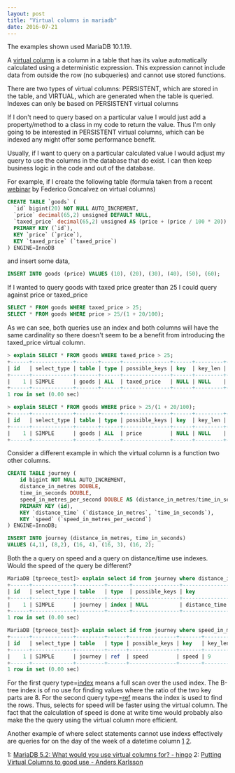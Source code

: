 ```yaml
---
layout: post
title: "Virtual columns in mariadb"
date: 2016-07-21
---
```

The examples shown used MariaDB 10.1.19.

A [virtual column](https://mariadb.com/kb/en/mariadb/virtual-computed-columns/)
is a column in a table that has its value automatically calculated using
a deterministic expression.  This expression cannot include data from
outside the row (no subqueries) and cannot use stored functions.

There are two types of virtual columns: PERSISTENT,
which are stored in the table, and VIRTUAL, which are
generated when the table is queried.  Indexes can only be based on
PERSISTENT virtual columns

If I don't need to query based on a particular value I would just add
a property/method to a class in my code to return the value.
Thus I'm only going to be interested in PERSISTENT virtual columns,
which can be indexed any might offer some performance benefit.

Usually, if I want to query on a particular calculated value I would
adjust my query to use the columns in the database that do exist.
I can then keep business logic in the code and out of the database.

For example, if I create the following table (formula taken from a recent
[webinar](https://www.percona.com/resources/technical-presentations/virtual-columns-mysql-and-mariadb-percona-mysql-webinar)
by Federico Goncalvez on virtual columns)
```sql
CREATE TABLE `goods` (
  `id` bigint(20) NOT NULL AUTO_INCREMENT,
  `price` decimal(65,2) unsigned DEFAULT NULL,
  `taxed_price` decimal(65,2) unsigned AS (price + (price / 100 * 20)) PERSISTENT,
  PRIMARY KEY (`id`),
  KEY `price` (`price`),
  KEY `taxed_price` (`taxed_price`)
) ENGINE=InnoDB
```

and insert some data,

```sql
INSERT INTO goods (price) VALUES (10), (20), (30), (40), (50), (60);
```

If I wanted to query goods with taxed price greater than 25 I could 
query against price or taxed_price

```sql
SELECT * FROM goods WHERE taxed_price > 25;
SELECT * FROM goods WHERE price > 25/(1 + 20/100);
```

As we can see, both queries use an index and both columns will have the
same cardinality so there doesn't seem to be a
benefit from introducing the taxed_price virtual column.

```sql
> explain SELECT * FROM goods WHERE taxed_price > 25;
+------+-------------+-------+------+---------------+------+---------+------+------+-------------+
| id   | select_type | table | type | possible_keys | key  | key_len | ref  | rows | Extra       |
+------+-------------+-------+------+---------------+------+---------+------+------+-------------+
|    1 | SIMPLE      | goods | ALL  | taxed_price   | NULL | NULL    | NULL |    6 | Using where |
+------+-------------+-------+------+---------------+------+---------+------+------+-------------+
1 row in set (0.00 sec)

> explain SELECT * FROM goods WHERE price > 25/(1 + 20/100);
+------+-------------+-------+------+---------------+------+---------+------+------+-------------+
| id   | select_type | table | type | possible_keys | key  | key_len | ref  | rows | Extra       |
+------+-------------+-------+------+---------------+------+---------+------+------+-------------+
|    1 | SIMPLE      | goods | ALL  | price         | NULL | NULL    | NULL |    6 | Using where |
+------+-------------+-------+------+---------------+------+---------+------+------+-------------+
```


Consider a different example in which the virtual column is a function
two other columns.

```sql
CREATE TABLE journey (
    id bigint NOT NULL AUTO_INCREMENT,
    distance_in_metres DOUBLE,
    time_in_seconds DOUBLE,
    speed_in_metres_per_second DOUBLE AS (distance_in_metres/time_in_seconds) PERSISTENT,
    PRIMARY KEY (id),
    KEY `distance_time` (`distance_in_metres`, `time_in_seconds`),
    KEY `speed` (`speed_in_metres_per_second`)
) ENGINE=InnoDB;

INSERT INTO journey (distance_in_metres, time_in_seconds)
VALUES (4,1), (8,2), (16, 4), (16, 3), (16, 2);
```

Both the a query on speed and a query on distance/time use indexes.
Would the speed of the query be different?

```sql
MariaDB [tpreece_test]> explain select id from journey where distance_in_metres/time_in_seconds = 8;
+------+-------------+---------+-------+---------------+---------------+---------+------+------+--------------------------+
| id   | select_type | table   | type  | possible_keys | key           | key_len | ref  | rows | Extra                    |
+------+-------------+---------+-------+---------------+---------------+---------+------+------+--------------------------+
|    1 | SIMPLE      | journey | index | NULL          | distance_time | 18      | NULL |    5 | Using where; Using index |
+------+-------------+---------+-------+---------------+---------------+---------+------+------+--------------------------+
1 row in set (0.00 sec)

MariaDB [tpreece_test]> explain select id from journey where speed_in_metres_per_second = 8;
+------+-------------+---------+------+---------------+-------+---------+-------+------+-------------+
| id   | select_type | table   | type | possible_keys | key   | key_len | ref   | rows | Extra       |
+------+-------------+---------+------+---------------+-------+---------+-------+------+-------------+
|    1 | SIMPLE      | journey | ref  | speed         | speed | 9       | const |    1 | Using index |
+------+-------------+---------+------+---------------+-------+---------+-------+------+-------------+
1 row in set (0.00 sec)
```

For the first query type=[index](https://mariadb.com/kb/en/mariadb/explain/#type-column) means a
full scan over the used index.  The B-tree index is of no use for finding values
where the ratio of the two key parts are 8.
For the second query type=[ref](https://mariadb.com/kb/en/mariadb/explain/#type-column) means the
index is used to find the rows.  Thus, selects for speed will be faster using
the virtual column.  The fact that the calculation of speed is done at write
time would probably also make the the query using the virtual column more
efficient.

Another example of where select statements cannot use indexs effectively are
queries for on the day of the week of a datetime column [1](#dayOfWeekEg1)
[2](#dayOfWeekEg2).

<a name="dayOfWeekEg1">1</a>: [MariaDB 5.2: What would you use virtual columns for? - hingo](http://openlife.cc/blogs/2010/october/what-would-you-use-virtual-columns)
<a name="dayOfWeekEg2">2</a>: [Putting Virtual Columns to good use - Anders Karlsson](https://mariadb.com/resources/blog/putting-virtual-columns-good-use)
